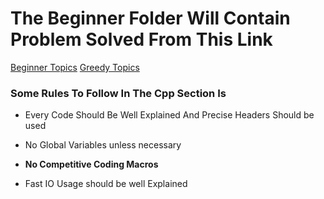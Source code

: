 # The Beginner Folder Will Contain Problem Solved From This Link

[Beginner Topics](https://github.com/the-hyp0cr1t3/CC/tree/master/Beginner%20Topics)
[Greedy Topics](https://github.com/the-hyp0cr1t3/CC/blob/master/Beginner%20Topics/%5BS1%5D%20Greed%20is%20good%2C%20sort%20of/%5BEP%202%5D%20Greedy.md)
### Some Rules To Follow In The Cpp Section Is

- Every Code Should Be Well Explained And Precise Headers Should be used

- No Global Variables unless necessary 

- **No Competitive Coding Macros**

- Fast IO Usage should be well Explained


